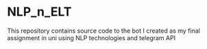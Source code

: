 # NLP_n_ELT

This repository contains source code to the bot I created as my final assignment in uni using NLP technologies and telegram API
